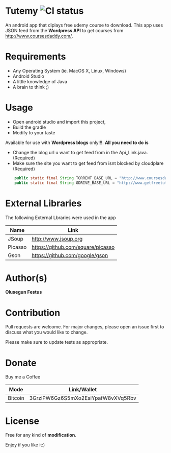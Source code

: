 # Tutemy ![CI status](https://img.shields.io/badge/build-passing-brightgreen.svg)
An android app that diplays free udemy course to download.
This app uses JSON feed from the **Wordpress API** to get courses from http://www.coursesdaddy.com/.


# Requirements
* Any Operating System (ie. MacOS X, Linux, Windows)
* Android Studio
* A little knowledge of Java
* A brain to think ;)

# Usage
* Open android studio and import this project,
* Build the gradle
* Modify to your taste


Available for use with **Wordpress blogs** only!!!.
**All you need to do is**
* Change the blog url u want to get feed from in the Api_Link.java. (Required)
* Make sure the site you want to get feed from isnt blocked by cloudplare (Required)

```java
    public static final String TORRENT_BASE_URL = "http://www.coursesdaddy.com/";
    public static final String GDRIVE_BASE_URL = "http://www.getfreetutorial.com/";
```
# External Libraries
The following External Lbraries were used in the app

| Name | Link |
| ------ | ------ |
| JSoup | http://www.jsoup.org |
| Picasso | https://github.com/square/picasso |
| Gson | https://github.com/google/gson |


# Author(s)
**Olusegun Festus**


# Contribution
Pull requests are welcome. For major changes, please open an issue first to discuss what you would like to change.

Please make sure to update tests as appropriate.


# Donate

Buy me a Coffee

| Mode | Link/Wallet|
| ------| ------------|
| Bitcoin | 3GrziPW6Gz6S5mXo2EsiYpafW8vXVq5Rbv|

# License

Free for any kind of **modification**.


Enjoy if you like it:)
